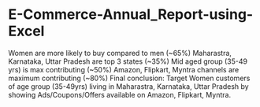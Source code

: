 # E-Commerce-Annual_Report-using-Excel
Women are more likely to buy compared to men (~65%)
Maharastra, Karnataka, Uttar Pradesh are top 3 states  (~35%)
Mid aged group (35-49 yrs) is max contributing (~50%)
Amazon, Flipkart, Myntra channels are maximum contributing (~80%)
Final conclusion: Target Women customers of age group (35-49yrs) living in Maharastra, Karnataka, Uttar Pradesh by showing Ads/Coupons/Offers available on Amazon, Flipkart, Myntra.
